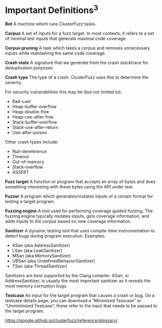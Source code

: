 # Important Definitions<sup>3</sup>

**Bot**
A machine which runs ClusterFuzz tasks.

**Corpus**
A set of inputs for a fuzz target. In most contexts, it refers to a set of minimal test inputs that generate maximal code coverage.

**Corpus pruning**
A task which takes a corpus and removes unnecessary inputs while maintaining the same code coverage.

**Crash state**
A signature that we generate from the crash stacktrace for deduplication purposes.

**Crash type**
The type of a crash. ClusterFuzz uses this to determine the severity.

For security vulnerabilities this may be (but not limited to):
- Bad-cast
- Heap-buffer-overflow
- Heap-double-free
- Heap-use-after-free
- Stack-buffer-overflow
- Stack-use-after-return
- Use-after-poison

Other crash types include:
- Null-dereference
- Timeout
- Out-of-memory
- Stack-overflow
- ASSERT

**Fuzz target**
A function or program that accepts an array of bytes and does something interesting with these bytes using the API under test.

**Fuzzer**
A program which generates/mutates inputs of a certain format for testing a target program.

**Fuzzing engine**
A tool used for performing coverage guided fuzzing. The fuzzing engine typically mutates inputs, gets coverage information, and adds inputs to the corpus based on new coverage information.

**Sanitizer**
A dynamic testing tool that uses compile-time instrumentation to detect bugs during program execution. Examples:
- ASan (aka AddressSanitizer)
- LSan (aka LeakSanitizer)
- MSan (aka MemorySanitizer)
- UBSan (aka UndefinedBehaviorSanitizer)
- TSan (aka ThreadSanitizer)

Sanitizers are best supported by the Clang compiler. ASan, or AddressSanitizer, is usually the most important sanitizer as it reveals the most memory corruption bugs.

**Testcase**
An input for the target program that causes a crash or bug. On a testcase details page, you can download a “Minimized Testcase” or “Unminimized Testcase”, these refer to the input that needs to be passed to the target program.

https://google.github.io/clusterfuzz/reference/glossary/